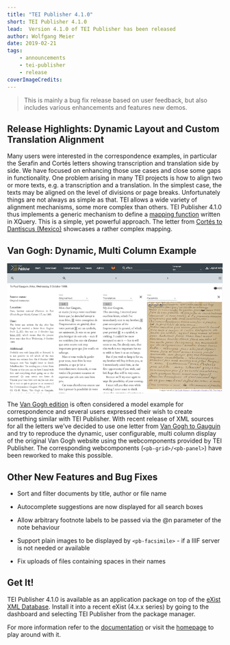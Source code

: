 ```yaml
---
title: "TEI Publisher 4.1.0"
short: TEI Publisher 4.1.0
lead:  Version 4.1.0 of TEI Publisher has been released
author: Wolfgang Meier
date: 2019-02-21
tags:
    - announcements
    - tei-publisher
    - release
coverImageCredits: 
---
```


> This is mainly a bug fix release based on user feedback, but also
> includes various enhancements and features new demos.

## Release Highlights: Dynamic Layout and Custom Translation Alignment

Many users were interested in the correspondence examples, in particular
the Serafin and Cortés letters showing transcription and translation
side by side. We have focused on enhancing those use cases and close
some gaps in functionality. One problem arising in many TEI projects is
how to align two or more texts, e.g. a transcription and a translation.
In the simplest case, the texts may be aligned on the level of divisions
or page breaks. Unfortunately things are not always as simple as that.
TEI allows a wide variety of alignment mechanisms, some more complex
than others. TEI Publisher 4.1.0 thus implements a generic mechanism to
define a [mapping function](https://teipublisher.com/exist/apps/tei-publisher/doc/documentation.xml?id=alignment) written
in XQuery. This is a simple, yet powerful approach. The letter from
[Cortés to Dantiscus
(Mexico)](https://teipublisher.com/exist/apps/tei-publisher/test/cortes_to_dantiscus_Mexico.xml) showcases a rather
complex mapping.

## Van Gogh: Dynamic, Multi Column Example

![](/img/VanGogh.png)

The [Van Gogh edition](http://vangoghletters.org/vg/) is often
considered a model example for correspondence and several users
expressed their wish to create something similar with TEI Publisher.
With recent release of XML sources for all the letters we've decided to
use one letter from [Van Gogh to Gauguin](../../test/let695.xml) and try
to reproduce the dynamic, user configurable, multi column display of the
original Van Gogh website using the webcomponents provided by TEI
Publisher. The corresponding webcomponents (`<pb-grid>/<pb-panel>`) have been
reworked to make this possible.

## Other New Features and Bug Fixes

- Sort and filter documents by title, author or file name

- Autocomplete suggestions are now displayed for all search boxes

- Allow arbitrary footnote labels to be passed via the @n parameter of
  the note behaviour

- Support plain images to be displayed by `<pb-facsimile>` - if a IIIF
  server is not needed or available

- Fix uploads of files containing spaces in their names

## Get It!

TEI Publisher 4.1.0 is available as an application package on top of the
[eXist XML Database](https://exist-db.org). Install it into a recent
eXist (4.x.x series) by going to the dashboard and selecting TEI
Publisher from the package manager.

For more information refer to the
[documentation](https://teipublisher.com/exist/apps/tei-publisher/doc/documentation.xml)
or visit the [homepage](https://teipublisher.com) to play around with
it.

